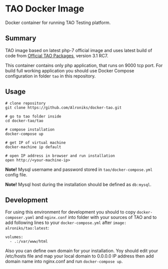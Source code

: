 # TAO Docker Image

Docker container for running TAO Testing platform.

## Summary

TAO image based on latest php-7 official image and uses latest build of code from [Official TAO Packages](http://www.taotesting.com/get-tao/official-tao-packages/), version 3.1 RC7.

This container contains only php application, that runs on 9000 tcp port. For build full working application you should use Docker Compose configuration in folder `tao` in this repository.

## Usage

```
# clone repository
git clone https://github.com/Alroniks/docker-tao.git

# go to tao folder inside
cd docker-tao/tao

# compose installation
docker-compose up

# get IP of virtual machine
docker-machine ip default

# open IP address in browser and run installation
open http://<your-machine-ip>
```

**Note!** Mysql username and password stored in `tao/docker-compose.yml` config file. 

**Note!** Mysql host during the installation should be defined as `db:mysql`.

## Development

For using this environment for development you should to copy `docker-composer.yaml` and `nginx.conf` into folder with your sources of TAO and to add following lines to your `docker-compose.yml` after `image: alroniks/tao:latest`:

```
volumes:
  - .:/var/www/html
```

Also you can define own domain for your installation. Yoy should edit your /etc/hosts file and map your local domain to 0.0.0.0 IP address then add domain name into nginx.conf and run `docker-compose up`.
